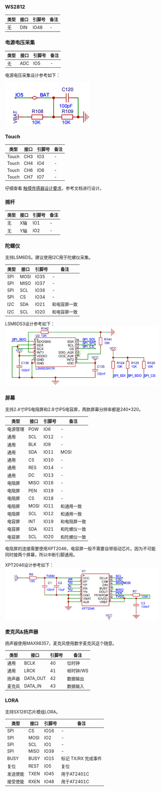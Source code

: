 ### WS2812

|类型|接口|引脚号|备注|
|---|---|---|---|
|无|DIN|IO48|-|

### 电源电压采集

|类型|接口|引脚号|备注|
|---|---|---|---|
|无|ADC|IO5|-|

电源电压采集设计参考如下：

![电源电压采集设计参考](./png/image3.png)

### Touch

|类型|接口|引脚号|备注|
|---|---|---|---|
|Touch|CH3|IO3|-|
|Touch|CH4|IO4|-|
|Touch|CH6|IO6|-|
|Touch|CH7|IO7|-|

仔细查看 [触摸传感器设计要求](https://docs.espressif.com/projects/esp-hardware-design-guidelines/zh_CN/latest/esp32s3/pcb-layout-design.html#id8)，参考文档进行设计。

### 摇杆

|类型|接口|引脚号|备注|
|---|---|---|---|
|无|X轴|IO1|-|
|无|Y轴|IO2|-|

### 陀螺仪

支持LSM6DS。建议使用I2C用于陀螺仪采集。

|类型|接口|引脚号|备注|
|---|---|---|---|
|SPI|MOSI|IO35|-|
|SPI|MISO|IO37|-|
|SPI|SCL|IO36|-|
|SPI|CS|IO34|-|
|I2C|SDA|IO21|和电容屏一致|
|I2C|SCL|IO20|和电容屏一致|

LSM6DS3设计参考如下：
![LSM6DS3设计](./png/image2.png)

### 屏幕

支持2.4寸IPS电阻屏和2.8寸IPS电容屏，两款屏幕分辨率都是240*320。

|类型|接口|引脚号|备注|
|---|---|---|---|
|电源管理|POW|IO6|-|
|通用|SCL|IO12|-|
|通用|BLK|IO9|-|
|通用|SDA|IO11|MOSI|
|通用|CS|IO10|-|
|通用|RES|IO14|-|
|通用|DC|IO13|-|
|电阻屏|MISO|IO16|-|
|电阻屏|PEN|IO19|-|
|电阻屏|CS|IO18|-|
|电阻屏|MOSI|IO11|和通用一致|
|电阻屏|SCL|IO12|和通用一致|
|电容屏|INT|IO19|和电阻屏一致|
|电容屏|SDA|IO21|和陀螺仪一致|
|电容屏|SCL|IO20|和陀螺仪一致|

电阻屏的连接需要使用XPT2046，电容屏一般不需要自带驱动芯片。因为不可能同时接两个屏幕，所以中断引脚通用。

XPT2046设计参考如下：
![XPT2046设计参考](./png/image4.png)


### 麦克风&扬声器

扬声器使用MAX98357，麦克风使用数字麦克风这个随意。

|类型|接口|引脚号|备注|
|---|---|---|---|
|通用|BCLK|40|位时钟|
|通用|LRCK|41|帧时钟/WS|
|扬声器|DATA_OUT|42|数据输出|
|麦克风|DATA_IN|43|数据输入|

### LORA

支持SX1281芯片模组LORA。

|类型|接口|引脚号|备注|
|---|---|---|---|
|SPI|CS|IO16|-|
|SPI|MOSI|IO2|-|
|SPI|SCL|IO1|-|
|SPI|MISO|IO39|-|
|BUSY|BUSY|IO15|标记 TX/RX 完成事件|
|复位|REST|IO5|复位|
|发送使能|TXEN|IO45|用于AT2401C|
|接受使能|RXEN|IO48|用于AT2401C|
